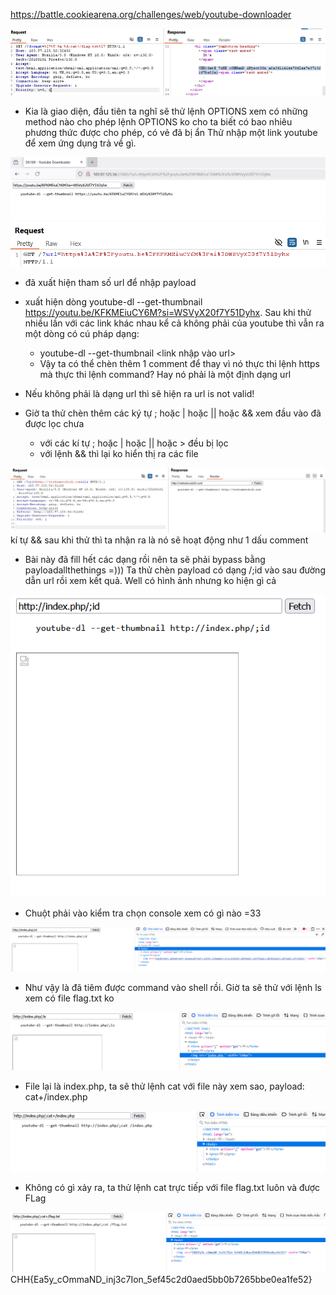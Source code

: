 https://battle.cookiearena.org/challenges/web/youtube-downloader


![1](./image/43.png)

- Kia là giao diện, đầu tiên ta nghĩ sẽ thử lệnh OPTIONS xem có những method nào cho phép
lệnh OPTIONS ko cho ta biết có bao nhiêu phương thức được cho phép, có vẻ đã bị ẩn 
Thử nhập một link youtube để xem ứng dụng trả về gì. 

![1](./image/44.png)
![1](./image/45.png)

- đã xuất hiện tham số url để nhập payload
- xuất hiện dòng     youtube-dl --get-thumbnail https://youtu.be/KFKMEiuCY6M?si=WSVyX20f7Y51Dyhx.
Sau khi thử nhiều lần với các link khác nhau kể cả không phải của youtube thì vẫn ra một dòng có cú pháp dạng:
  - youtube-dl --get-thumbnail <link nhập vào url>
  -  Vậy ta có thể chèn thêm 1 comment để thay vì nó thực thi lệnh https mà thực thi lệnh command?
Hay nó phải là một định dạng url 

- Nếu không phải là dạng url thì sẽ hiện ra    url is not valid!
- Giờ ta thử chèn thêm các ký tự ; hoặc | hoặc || hoặc && xem đầu vào đã được lọc chưa
  - với các kí tự ; hoặc | hoặc || hoặc > đều bị lọc 
  - với lệnh && thì lại ko hiển thị ra các file 

![1](./image/46.png)
kí tự && sau khi thử thì ta nhận ra là nó sẽ hoạt động như 1 dấu comment 

- Bài này đã fill hết các dạng rồi nên ta sẽ phải bypass bằng payloadallthethings =)))
Ta thử chèn payload có dạng  /;id vào sau đường dẫn url rồi xem kết quả. Well có hình ảnh nhưng ko hiện gì cả 

![1](./image/47.png)

- Chuột phải vào kiểm tra chọn console xem có gì nào =33

![1](./image/48.png)

- Như vậy là đã tiêm được command vào shell rồi. Giờ ta sẽ thử với lệnh ls xem có file  flag.txt ko 

![1](./image/49.png)

- File lại là index.php, ta sẽ thử lệnh cat với file này xem sao, payload: cat+/index.php

![1](./image/50.png)

- Không có gì xảy ra, ta thử lệnh cat trực tiếp với file flag.txt luôn và được FLag

![1](./image/51.png)
CHH{Ea5y_cOmmaND_inj3c7Ion_5ef45c2d0aed5bb0b7265bbe0ea1fe52}